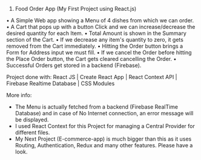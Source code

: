 1.	Food Order App (My First Project using React.js)

• A Simple Web app showing a Menu of 4 dishes from which we can order.
• A Cart that pops up with a button Click and we can increase/decrease the desired quantity for each Item.
• Total Amount is shown in the Summary section of the Cart.
• If we decrease any item's quantity to zero, it gets removed from the Cart immediately.
• Hitting the Order button brings a Form for Address input we must fill.
• If we cancel the Order before hitting the Place Order button, the Cart gets cleared cancelling the Order.
• Successful Orders get stored in a backend (Firebase).

Project done with: React JS | Create React App | React Context API | Firebase Realtime Database | CSS Modules

More info:
- The Menu is actually fetched from a backend (Firebase RealTime Database) and in case of No Internet connection, an error message will be displayed.
- I used React Context for this Project for managing a Central Provider for different files.
- My Next Project (E-commerce-app) is much bigger than this as it uses Routing, Authentication, Redux and many other features. Please have a look.
